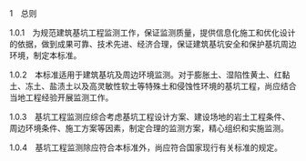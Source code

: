 1  总则

1.0.1  为规范建筑基坑工程监测工作，保证监测质量，提供信息化施工和优化设计的依据，做到成果可靠、技术先进、经济合理，保证建筑基坑安全和保护基坑周边环境，制定本标准。

1.0.2  本标准适用于建筑基坑及周边环境监测。对于膨胀土、湿陷性黄土、红黏土、冻土、盐渍土以及高灵敏性软土等特殊土和侵蚀性环境的基坑工程，尚应结合当地工程经验开展监测工作。

1.0.3  基坑工程监测应综合考虑基坑工程设计方案、建设场地的岩土工程条件、周边环境条件、施工方案等因素，制定合理的监测方案，精心组织和实施监测。

1.0.4  基坑工程监测除应符合本标准外，尚应符合国家现行有关标准的规定。